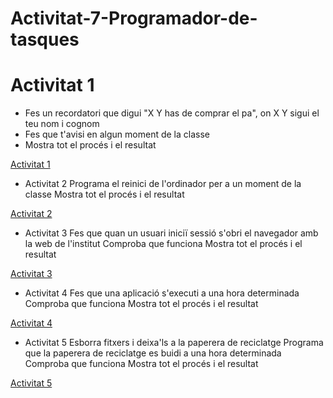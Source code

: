 # Activitat-7-Programador-de-tasques

# Activitat 1
- Fes un recordatori que digui "X Y has de comprar el pa", on X Y sigui el teu nom i cognom
- Fes que t'avisi en algun moment de la classe
- Mostra tot el procés i el resultat

[Activitat 1](activitat1.md)


- Activitat 2
Programa el reinici de l'ordinador per a un moment de la classe
Mostra tot el procés i el resultat

[Activitat 2](activitat1.md)


- Activitat 3
Fes que quan un usuari iniciï sessió s'obri el navegador amb la web de l'institut
Comproba que funciona
Mostra tot el procés i el resultat

[Activitat 3](activitat1.md)


- Activitat 4
Fes que una aplicació s'executi a una hora determinada
Comproba que funciona
Mostra tot el procés i el resultat

[Activitat 4](activitat1.md)


- Activitat 5
Esborra fitxers i deixa'ls a la paperera de reciclatge
Programa que la paperera de reciclatge es buidi a una hora determinada
Comproba que funciona
Mostra tot el procés i el resultat

[Activitat 5](activitat1.md)

  
